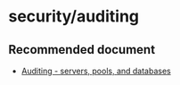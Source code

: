 <properties
	pageTitle="security/auditing"
	description="security/auditing"
	service="microsoft.sql"
	resource="servers"
	authors="emlisa"
	displayOrder=""
	selfHelpType="generic"
	supportTopicIds="32574327"
	productPesIds="13491"
	cloudEnvironments="public"
/>

# security/auditing

## **Recommended document**

* [Auditing - servers, pools, and databases](https://docs.microsoft.com/azure/sql-database/sql-database-auditing/)